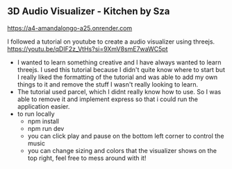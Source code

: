 ## 3D Audio Visualizer - Kitchen by Sza

https://a4-amandalongo-a25.onrender.com

I followed a tutorial on youtube to create a audio visualizer using threejs. https://youtu.be/qDIF2z_VtHs?si=9XmV8smE7waWC5pt

- I wanted to learn something creative and I have always wanted to learn threejs. I used this tutorial because I didn't quite know where to start but I really liked the formatting of the tutorial and was able to add my own things to it and remove the stuff I wasn't really looking to learn. 
- The tutorial used parcel, which I didnt really know how to use. So I was able to remove it and implement express so that i could run the application easier.
- to run locally
    - npm install
    - npm run dev 
    - you can click play and pause on the bottom left corner to control the music
    - you can change sizing and colors that the visualizer shows on the top right, feel free to mess around with it!
